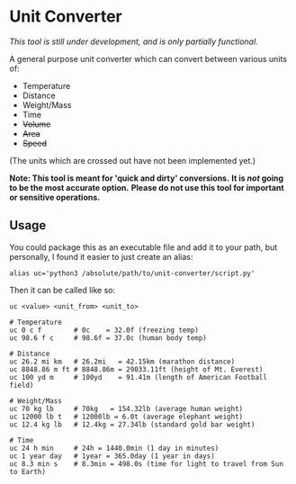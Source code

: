 # Unit Converter

*This tool is still under development, and is only partially functional.*

A general purpose unit converter which can convert between various units of:
 - Temperature
 - Distance
 - Weight/Mass
 - Time
 - ~~Volume~~
 - ~~Area~~
 - ~~Speed~~

(The units which are crossed out have not been implemented yet.)

**Note: This tool is meant for 'quick and dirty' conversions.** 
**It is *not* going to be the most accurate option.**
**Please do not use this tool for important or sensitive operations.**

## Usage

You could package this as an executable file and add it to your path, but personally, I found it easier to just create an alias: 
```shell
alias uc='python3 /absolute/path/to/unit-converter/script.py'
```
Then it can be called like so:
```shell
uc <value> <unit_from> <unit_to>

# Temperature
uc 0 c f        # 0c    = 32.0f (freezing temp)
uc 98.6 f c     # 98.6f = 37.0c (human body temp)

# Distance
uc 26.2 mi km   # 26.2mi   = 42.15km (marathon distance)
uc 8848.86 m ft # 8848.86m = 29033.11ft (height of Mt. Everest)
uc 100 yd m     # 100yd    = 91.41m (length of American Football field)

# Weight/Mass
uc 70 kg lb     # 70kg   = 154.32lb (average human weight)
uc 12000 lb t   # 12000lb = 6.0t (average elephant weight)
uc 12.4 kg lb   # 12.4kg = 27.34lb (standard gold bar weight)

# Time
uc 24 h min     # 24h = 1440.0min (1 day in minutes)
uc 1 year day   # 1year = 365.0day (1 year in days)
uc 8.3 min s    # 8.3min = 498.0s (time for light to travel from Sun to Earth)
```